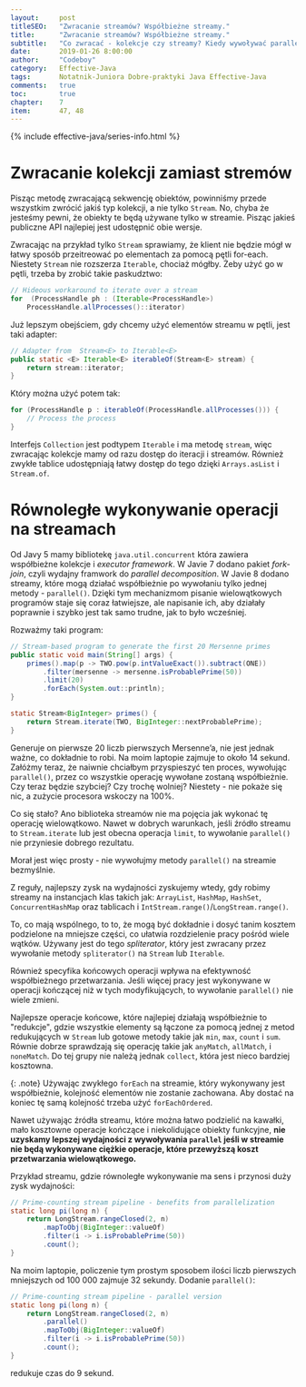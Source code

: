 ```yaml
---
layout:     post
titleSEO:   "Zwracanie streamów? Współbieżne streamy."
title:      "Zwracanie streamów? Współbieżne streamy."
subtitle:   "Co zwracać - kolekcje czy streamy? Kiedy wywoływać parallel() na streamie?"
date:       2019-01-26 8:00:00
author:     "Codeboy"
category:   Effective-Java
tags:       Notatnik-Juniora Dobre-praktyki Java Effective-Java
comments:   true
toc:        true
chapter:    7
item:       47, 48
---
```


{% include effective-java/series-info.html %}

# Zwracanie kolekcji zamiast stremów

Pisząc metodę zwracającą sekwencję obiektów, powinniśmy przede wszystkim zwrócić jakiś typ kolekcji, a nie tylko `Stream`. No, chyba że jesteśmy pewni, że obiekty te będą używane tylko w streamie. Pisząc jakieś publiczne API najlepiej jest udostępnić obie wersje.

Zwracając na przykład tylko `Stream` sprawiamy, że klient nie będzie mógł w łatwy sposób przeitreować po elementach za pomocą pętli for-each. Niestety `Stream` nie rozszerza `Iterable`, chociaż mógłby. Żeby użyć go w pętli, trzeba by zrobić takie paskudztwo:

```java
// Hideous workaround to iterate over a stream
for  (ProcessHandle ph : (Iterable<ProcessHandle>)
    ProcessHandle.allProcesses()::iterator)
```

Już lepszym obejściem, gdy chcemy użyć elementów streamu w pętli, jest taki adapter:

```java
// Adapter from  Stream<E> to Iterable<E>
public static <E> Iterable<E> iterableOf(Stream<E> stream) {
    return stream::iterator;
}
```

Który można użyć potem tak:

```java
for (ProcessHandle p : iterableOf(ProcessHandle.allProcesses())) {
    // Process the process
}
```

Interfejs `Collection` jest podtypem `Iterable` i ma metodę `stream`, więc zwracając kolekcje mamy od razu dostęp do iteracji i streamów. Również zwykłe tablice udostępniają łatwy dostęp do tego dzięki `Arrays.asList` i `Stream.of`.

# Równoległe wykonywanie operacji na streamach

Od Javy 5 mamy bibliotekę `java.util.concurrent` która zawiera współbieżne kolekcje i *executor framework*. W Javie 7 dodano pakiet *fork-join*, czyli wydajny framwork do *parallel decomposition*. W Javie 8 dodano streamy, które mogą działać współbieżnie po wywołaniu tylko jednej metody - `parallel()`. Dzięki tym mechanizmom pisanie wielowątkowych programów staje się coraz łatwiejsze, ale napisanie ich, aby działały poprawnie i szybko jest tak samo trudne, jak to było wcześniej.


Rozważmy taki program:

```java
// Stream-based program to generate the first 20 Mersenne primes
public static void main(String[] args) {
    primes().map(p -> TWO.pow(p.intValueExact()).subtract(ONE))
        .filter(mersenne -> mersenne.isProbablePrime(50))
        .limit(20)
        .forEach(System.out::println);
}

static Stream<BigInteger> primes() {
    return Stream.iterate(TWO, BigInteger::nextProbablePrime);
}
```

Generuje on pierwsze 20 liczb pierwszych Mersenne’a, nie jest jednak ważne, co dokładnie to robi. Na moim laptopie zajmuje to około 14 sekund. Załóżmy teraz, że naiwnie chciałbym przyspieszyć ten proces, wywołując `parallel()`, przez co wszystkie operację wywołane zostaną współbieżnie. Czy teraz będzie szybciej? Czy trochę wolniej? Niestety - nie pokaże się nic, a zużycie procesora wskoczy na 100%.

Co się stało? Ano biblioteka streamów nie ma pojęcia jak wykonać tę operację wielowątkowo. Nawet w dobrych warunkach, jeśli źródło streamu to `Stream.iterate` lub jest obecna operacja `limit`, to wywołanie `parallel()` nie przyniesie dobrego rezultatu.

Morał jest więc prosty - nie wywołujmy metody `parallel()` na streamie bezmyślnie.

Z reguły, najlepszy zysk na wydajności zyskujemy wtedy, gdy robimy streamy na instancjach klas takich jak: `ArrayList`, `HashMap`, `HashSet`, `ConcurrentHashMap` oraz tablicach i `IntStream.range()`/`LongStream.range()`. 

To, co mają wspólnego, to to, że mogą być dokładnie i dosyć tanim kosztem podzielone na mniejsze części, co ułatwia rozdzielenie pracy pośród wiele wątków. Używany jest do tego *spliterator*, który jest zwracany przez wywołanie metody `spliterator()` na `Stream` lub `Iterable`.

Również specyfika końcowych operacji wpływa na efektywność współbieżnego przetwarzania. Jeśli więcej pracy jest wykonywane w operacji kończącej niż w tych modyfikujących, to wywołanie `parallel()` nie wiele zmieni.

Najlepsze operacje końcowe, które najlepiej działają współbieżnie to "redukcje", gdzie wszystkie elementy są łączone za pomocą jednej z metod redukujących w `Stream` lub gotowe metody takie jak `min`, `max`, `count` i `sum`. Równie dobrze sprawdzają się operację takie jak `anyMatch`, `allMatch`, i `noneMatch`. Do tej grupy nie należą jednak `collect`, która jest nieco bardziej kosztowna.

{: .note}
Używając zwykłego `forEach` na streamie, który wykonywany jest współbieżnie, kolejność elementów nie zostanie zachowana. Aby dostać na koniec tę samą kolejność trzeba użyć `forEachOrdered`.

Nawet używając źródła streamu, które można łatwo podzielić na kawałki, mało kosztowne operacje kończące i niekolidujące obiekty funkcyjne, **nie uzyskamy lepszej wydajności z wywoływania `parallel` jeśli w streamie nie będą wykonywane ciężkie operacje, które przewyższą koszt przetwarzania wielowątkowego.**

Przykład streamu, gdzie równoległe wykonywanie ma sens i przynosi duży zysk wydajności:

```java
// Prime-counting stream pipeline - benefits from parallelization
static long pi(long n) {
    return LongStream.rangeClosed(2, n)
        .mapToObj(BigInteger::valueOf)
        .filter(i -> i.isProbablePrime(50))
        .count();
}
```
Na moim laptopie, policzenie tym prostym sposobem ilości liczb pierwszych mniejszych od 100 000 zajmuje 32 sekundy. Dodanie `parallel()`:

```java
// Prime-counting stream pipeline - parallel version
static long pi(long n) {
    return LongStream.rangeClosed(2, n)
        .parallel()
        .mapToObj(BigInteger::valueOf)
        .filter(i -> i.isProbablePrime(50))
        .count();
}
```

redukuje czas do 9 sekund.